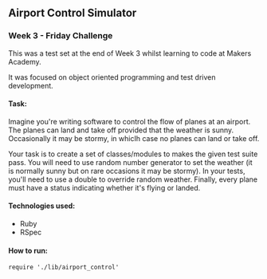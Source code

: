 Airport Control Simulator
--------------------------

### Week 3 - Friday Challenge

This was a test set at the end of Week 3 whilst learning to code at Makers Academy. 

It was focused on object oriented programming and test driven development. 

#### Task:

Imagine you're writing software to control the flow of planes at an airport. 
The planes can land and take off provided that the weather is sunny. 
Occasionally it may be stormy, in whicIh case no planes can land or take off. 

Your task is to create a set of classes/modules to makes the given test suite pass. 
You will need to use random number generator to set the weather (it is normally sunny but on rare occasions it may be stormy). 
In your tests, you'll need to use a double to override random weather. 
Finally, every plane must have a status indicating whether it's flying or landed.

#### Technologies used:

+ Ruby
+ RSpec

#### How to run:
```shell
require './lib/airport_control'
```
